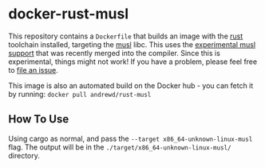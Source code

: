 # docker-rust-musl

This repository contains a `Dockerfile` that builds an image with the
[rust][1] toolchain installed, targeting the [musl][2] libc.  This uses the
[experimental musl support][3] that was recently merged into the compiler.
Since this is experimental, things might not work!  If you have a problem,
please feel free to [file an issue][4].

This image is also an automated build on the Docker hub - you can fetch it
by running: `docker pull andrewd/rust-musl`

## How To Use

Using cargo as normal, and pass the `--target x86_64-unknown-linux-musl` flag.
The output will be in the `./target/x86_64-unknown-linux-musl/` directory.

[1]: https://github.com/rust-lang/rust
[2]: http://www.musl-libc.org/
[3]: https://github.com/rust-lang/rust/pull/24777
[4]: https://github.com/andrew-d/docker-rust-musl/issues/new
